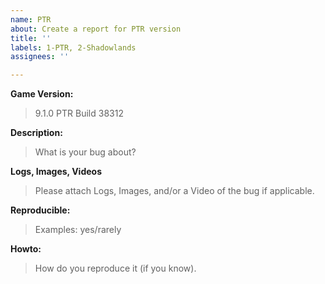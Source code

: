 ```yaml
---
name: PTR
about: Create a report for PTR version
title: ''
labels: 1-PTR, 2-Shadowlands
assignees: ''

---
```


**Game Version:**
> 9.1.0 PTR Build 38312

**Description:**
> What is your bug about?

**Logs, Images, Videos**
> Please attach Logs, Images, and/or a Video of the bug if applicable.

**Reproducible:**
> Examples: yes/rarely

**Howto:**
> How do you reproduce it (if you know).
